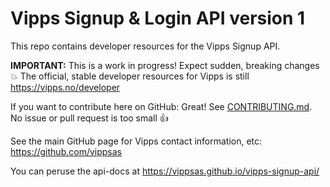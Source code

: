 # Vipps Signup & Login API version 1

This repo contains developer resources for the Vipps Signup API.

**IMPORTANT:** This is a work in progress! Expect sudden, breaking changes :boom: The official, stable developer resources for Vipps is still https://vipps.no/developer

If you want to contribute here on GitHub: Great! See [CONTRIBUTING.md](CONTRIBUTING.md). No issue or pull request is too small 👍 

See the main GitHub page for Vipps contact information, etc: https://github.com/vippsas  

You can peruse the api-docs at https://vippsas.github.io/vipps-signup-api/
